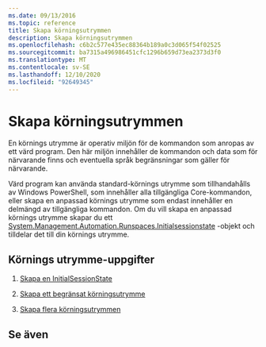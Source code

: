 ```yaml
---
ms.date: 09/13/2016
ms.topic: reference
title: Skapa körningsutrymmen
description: Skapa körningsutrymmen
ms.openlocfilehash: c6b2c577e435ec88364b189a0c3d065f54f02525
ms.sourcegitcommit: ba7315a496986451cfc1296b659d73ea2373d3f0
ms.translationtype: MT
ms.contentlocale: sv-SE
ms.lasthandoff: 12/10/2020
ms.locfileid: "92649345"
---
```

# <a name="creating-runspaces"></a>Skapa körningsutrymmen

En körnings utrymme är operativ miljön för de kommandon som anropas av ett värd program. Den här miljön innehåller de kommandon och data som för närvarande finns och eventuella språk begränsningar som gäller för närvarande.

 Värd program kan använda standard-körnings utrymme som tillhandahålls av Windows PowerShell, som innehåller alla tillgängliga Core-kommandon, eller skapa en anpassad körnings utrymme som endast innehåller en delmängd av tillgängliga kommandon. Om du vill skapa en anpassad körnings utrymme skapar du ett [System.Management.Automation.Runspaces.Initialsessionstate](/dotnet/api/System.Management.Automation.Runspaces.InitialSessionState) -objekt och tilldelar det till din körnings utrymme.

## <a name="runspace-tasks"></a>Körnings utrymme-uppgifter

1. [Skapa en InitialSessionState](./creating-an-initialsessionstate.md)

2. [Skapa ett begränsat körningsutrymme](./creating-a-constrained-runspace.md)

3. [Skapa flera körningsutrymmen](./creating-multiple-runspaces.md)

## <a name="see-also"></a>Se även
